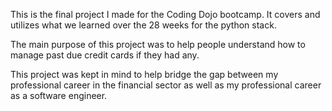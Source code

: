 This is the final project I made for the Coding Dojo bootcamp. It covers and utilizes what we learned over the 28 weeks for the python stack.

The main purpose of this project was to help people understand how to manage past due credit cards if they had any. 

This project was kept in mind to help bridge the gap between my professional career in the financial sector as well as my professional career as a software engineer. 
